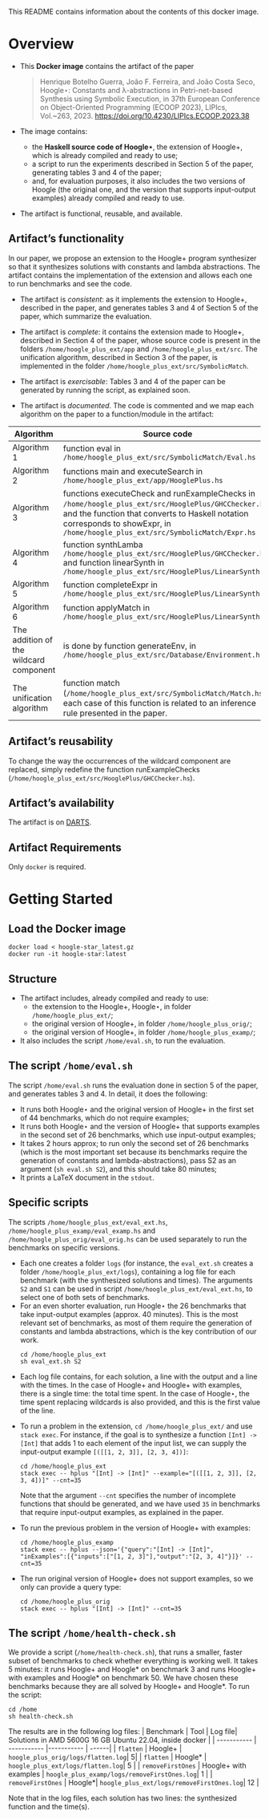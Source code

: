 This README contains information about the contents of this docker image.

# Overview

* This **Docker image** contains the artifact of the paper 
  > Henrique Botelho Guerra, João F. Ferreira, and João Costa Seco, Hoogle⋆: Constants and λ-abstractions in 
Petri-net-based Synthesis using Symbolic Execution, in 37th European Conference on Object-Oriented Programming (ECOOP 2023), LIPIcs, Vol.~263, 2023. <https://doi.org/10.4230/LIPIcs.ECOOP.2023.38>
* The image contains:
  - the **Haskell source code of Hoogle⋆**, the extension of Hoogle+, which is already compiled and ready to use;
  - a script to run the experiments described in Section 5 of the paper, generating tables 3 and 4 of the paper;
  - and, for evaluation purposes, it also includes the two versions of Hoogle (the original one, and the version that supports input-output examples) already compiled and ready to use. 

* The artifact is functional, reusable, and available.

## Artifact’s functionality

In our paper, we propose an extension to the Hoogle+ program synthesizer so that it synthesizes solutions with constants and lambda abstractions. The artifact contains the implementation of the extension and allows each one to run benchmarks and see the code.

* The artifact is *consistent*: as it implements the extension to Hoogle+, described in the paper, and generates tables 3 and 4 of Section 5 of the paper, which summarize the evaluation.

* The artifact is *complete*: it contains the extension made to Hoogle+, described in Section 4 of the paper, whose source code is present in the folders `/home/hoogle_plus_ext/app` and `/home/hoogle_plus_ext/src`. The unification algorithm, described in Section 3 of the paper, is implemented in the folder `/home/hoogle_plus_ext/src/SymbolicMatch`.

* The artifact is *exercisable*: Tables 3 and 4 of the paper can be generated by running the script, as explained soon.
  
* The artifact is *documented*. The code is commented and we map each algorithm on the paper to a function/module in the artifact:
  
| Algorithm | Source code | 
| ----------- | ----------- |
| Algorithm 1 | function eval in `/home/hoogle_plus_ext/src/SymbolicMatch/Eval.hs` |
| Algorithm 2 | functions main and executeSearch in `/home/hoogle_plus_ext/app/HooglePlus.hs` |
| Algorithm 3 | functions executeCheck and runExampleChecks in `/home/hoogle_plus_ext/src/HooglePlus/GHCChecker.hs`, and the function that converts to Haskell notation corresponds to showExpr, in `/home/hoogle_plus_ext/src/SymbolicMatch/Expr.hs` |
| Algorithm 4 | function synthLamba `/home/hoogle_plus_ext/src/HooglePlus/GHCChecker.hs` and function linearSynth in `/home/hoogle_plus_ext/src/HooglePlus/LinearSynth.hs` |
| Algorithm 5 | function completeExpr in `/home/hoogle_plus_ext/src/HooglePlus/LinearSynth.hs` |
| Algorithm 6 | function applyMatch in `/home/hoogle_plus_ext/src/HooglePlus/LinearSynth.hs` |
| The addition of the wildcard component | is done by function generateEnv, in `/home/hoogle_plus_ext/src/Database/Environment.hs` |
| The unification algorithm | function match (`/home/hoogle_plus_ext/src/SymbolicMatch/Match.hs`); each case of this function is related to an inference rule presented in the paper. |


## Artifact’s reusability
To change the way the occurrences of the wildcard component are replaced, simply redefine the function runExampleChecks (`/home/hoogle_plus_ext/src/HooglePlus/GHCChecker.hs`).

## Artifact’s availability
The artifact is on [DARTS](https://drops.dagstuhl.de/opus/institut_darts.php).

## Artifact Requirements
Only `docker` is required.

# Getting Started
## Load the Docker image

```
docker load < hoogle-star_latest.gz
docker run -it hoogle-star:latest
```

## Structure
* The artifact includes, already compiled and ready to use:
  - the extension to the Hoogle+, Hoogle⋆, in folder `/home/hoogle_plus_ext/`;
  - the original version of Hoogle+, in folder `/home/hoogle_plus_orig/`;
  - the original version of Hoogle+, in folder `/home/hoogle_plus_examp/`;
* It also includes the script `/home/eval.sh`, to run the evaluation.

## The script `/home/eval.sh` 
The script `/home/eval.sh` runs the evaluation done in section 5 of the paper, and generates tables 3 and 4. In detail, it does the following:
  * It runs both Hoogle⋆ and the original version of Hoogle+ in the first set of 44 benchmarks, which do not require examples;
  * It runs both Hoogle⋆ and the version of Hoogle+ that supports examples in the second set of 26 benchmarks, which use input-output examples;
  * It takes 2 hours approx; to run only the second set of 26 benchmarks (which is the most important set because its benchmarks require the generation of constants and lambda-abstractions), pass S2 as an argument (`sh eval.sh S2`), and this should take 80 minutes;
  * It prints a LaTeX document in the `stdout`.

## Specific scripts
The scripts `/home/hoogle_plus_ext/eval_ext.hs`, `/home/hoogle_plus_examp/eval_examp.hs` and `/home/hoogle_plus_orig/eval_orig.hs` can be used separately to run the benchmarks on specific versions.         
  - Each one creates a folder `logs` (for instance, the `eval_ext.sh` creates a folder `/home/hoogle_plus_ext/logs`), containing a log file for each benchmark (with the synthesized solutions and times). The arguments `S2` and `S1` can be used in script `/home/hoogle_plus_ext/eval_ext.hs`, to select one of both sets of benchmarks.
  - For an even shorter evaluation, run Hoogle⋆ the 26 benchmarks that take input-output examples (approx. 40 minutes). This is the most relevant set of benchmarks, as most of them require the generation of constants and lambda abstractions, which is the key contribution of our work.
    ```
    cd /home/hoogle_plus_ext
    sh eval_ext.sh S2
    ```
  - Each log file contains, for each solution, a line with the output and a line with the times. In the case of Hoogle+ and Hoogle+ with examples, there is a single time: the total time spent. In the case of Hoogle⋆, the time spent replacing wildcards is also provided, and this is the first value of the line.
  
* To run a problem in the extension, `cd /home/hoogle_plus_ext/` and use `stack exec`. For instance, if the goal is to synthesize a function `[Int] -> [Int]` that adds 1 to each element of the input list, we can supply the input-output example `[([[1, 2, 3]], [2, 3, 4])]`:
    ```
    cd /home/hoogle_plus_ext
    stack exec -- hplus "[Int] -> [Int]" --example="[([[1, 2, 3]], [2, 3, 4])]" --cnt=35
    ```
    Note that the argument `--cnt` specifies the number of incomplete functions that should be generated, and we have used `35` in benchmarks that require input-output examples, as explained in the paper.

* To run the previous problem in the version of Hoogle+ with examples:
    ```
    cd /home/hoogle_plus_examp
    stack exec -- hplus --json='{"query":"[Int] -> [Int]", "inExamples":[{"inputs":["[1, 2, 3]"],"output":"[2, 3, 4]"}]}' --cnt=35
    ```
* The run original version of Hoogle+ does not support examples, so we only can provide a query type:
    ```
    cd /home/hoogle_plus_orig
    stack exec -- hplus "[Int] -> [Int]" --cnt=35
    ```

## The script `/home/health-check.sh` 
We provide a script (`/home/health-check.sh`), that runs a smaller, faster subset of benchmarks to check whether everything is working well. It takes 5 minutes: it runs Hoogle+ and Hoogle* on benchmark 3 and runs Hoogle+ with examples and Hoogle* on benchmark 50. We have chosen these benchmarks because they are all solved by Hoogle+ and Hoogle*. To run the script:

```
cd /home
sh health-check.sh
```
The results are in the following log files:
| Benchmark | Tool | Log file| Solutions in AMD 5600G 16 GB Ubuntu 22.04, inside docker |
| ----------- | ----------- |----------- | ------|
| `flatten` | Hoogle+ | `hoogle_plus_orig/logs/flatten.log`| 5|
| `flatten` | Hoogle* | `hoogle_plus_ext/logs/flatten.log`| 5 |
| `removeFirstOnes` | Hoogle+ with examples | `hoogle_plus_examp/logs/removeFirstOnes.log`| 1 |
| `removeFirstOnes` | Hoogle*| `hoogle_plus_ext/logs/removeFirstOnes.log`| 12 |
  
Note that in the log files, each solution has two lines: the synthesized function and the time(s).
